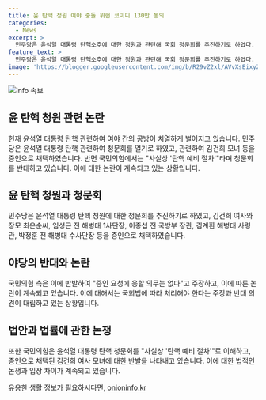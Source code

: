 ```yaml
---
title: 윤 탄핵 청원 여야 충돌 위헌 코미디 130만 동의
categories:
  - News
excerpt: >
  민주당은 윤석열 대통령 탄핵소추에 대한 청원과 관련해 국회 청문회를 추진하기로 하였다. 이에 증인으로 윤 대통령 부인과 관련된 인물들을 채택하였으며, 국민의힘은 이를 탄핵 예비 절차로 이해하고 반발하고 있다. 민주당과 국민의힘은 각각 윤 대통령의 탄핵 여부를 두고 격렬한 입장을 보이고 있으며, 관련 청원은 133만명의 참여로 현재 진행 중이다. 또한, 윤 대통령의 채해병 특검법 거부권 행사에 대해도 논란이 있고, 이에 대해 법사위 소속 민주당 의원들은 탄핵 사유로 제기하고 있다.
feature_text: >
  민주당은 윤석열 대통령 탄핵소추에 대한 청원과 관련해 국회 청문회를 추진하기로 하였다. 이에 증인으로 윤 대통령 부인과 관련된 인물들을 채택하였으며, 국민의힘은 이를 탄핵 예비 절차로 이해하고 반발하고 있다. 민주당과 국민의힘은 각각 윤 대통령의 탄핵 여부를 두고 격렬한 입장을 보이고 있으며, 관련 청원은 133만명의 참여로 현재 진행 중이다. 또한, 윤 대통령의 채해병 특검법 거부권 행사에 대해도 논란이 있고, 이에 대해 법사위 소속 민주당 의원들은 탄핵 사유로 제기하고 있다.
image: 'https://blogger.googleusercontent.com/img/b/R29vZ2xl/AVvXsEixyZcFfHzMRdzZMjFBmAUKJYCLCGyLL1o632UiGVXcaFdKo_bkvkuCioo0uUKlGfBVcT3P84aROyZIXSBEx3Aw5nCQ3pTgDom1WDC4m8eifvWiAmWEEVb4x6G_l8C0QH225ldMjyaFvpxGEBGNO37VmDTDMHGhJPq73UglMfDca1-0aw/s1600/blogspot.png'
---
```


<p><img src="https://blogger.googleusercontent.com/img/b/R29vZ2xl/AVvXsEixyZcFfHzMRdzZMjFBmAUKJYCLCGyLL1o632UiGVXcaFdKo_bkvkuCioo0uUKlGfBVcT3P84aROyZIXSBEx3Aw5nCQ3pTgDom1WDC4m8eifvWiAmWEEVb4x6G_l8C0QH225ldMjyaFvpxGEBGNO37VmDTDMHGhJPq73UglMfDca1-0aw/s1600/blogspot.png" alt="info 속보" /></p>

<h2 data-ke-size="size26">윤 탄핵 청원 관련 논란</h2>

<p>현재 윤석열 대통령 탄핵 관련하여 여야 간의 공방이 치열하게 벌어지고 있습니다. 민주당은 윤석열 대통령 탄핵 관련하여 청문회를 열기로 하였고, 관련하여 김건희 모녀 등을 증인으로 채택하였습니다. 반면 국민의힘에서는 "사실상 '탄핵 예비 절차'"라며 청문회를 반대하고 있습니다. 이에 대한 논란이 계속되고 있는 상황입니다.</p>

<h2 data-ke-size="size26">윤 탄핵 청원과 청문회</h2>

<p>민주당은 윤석열 대통령 탄핵 청원에 대한 청문회를 추진하기로 하였고, 김건희 여사와 장모 최은순씨, 임성근 전 해병대 1사단장, 이종섭 전 국방부 장관, 김계환 해병대 사령관, 박정훈 전 해병대 수사단장 등을 증인으로 채택하였습니다.</p>

<h2 data-ke-size="size26">야당의 반대와 논란</h2>

<p>국민의힘 측은 이에 반발하여 "증인 요청에 응할 의무는 없다"고 주장하고, 이에 따른 논란이 계속되고 있습니다. 이에 대해서는 국회법에 따라 처리해야 한다는 주장과 반대 의견이 대립하고 있는 상황입니다.</p>

<h2 data-ke-size="size26">법안과 법률에 관한 논쟁</h2>

<p>또한 국민의힘은 윤석열 대통령 탄핵 청문회를 "사실상 '탄핵 예비 절차'"로 이해하고, 증인으로 채택된 김건희 여사 모녀에 대한 반발을 나타내고 있습니다. 이에 대한 법적인 논쟁과 입장 차이가 계속되고 있습니다.</p>
유용한 생활 정보가 필요하시다면, <a href="https://onioninfo.kr" rel="dofollow">onioninfo.kr</a>


